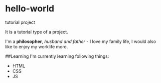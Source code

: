 # hello-world
tutorial project

It is a tutorial type of a project.

I'm a **philosopher**, *husband and father* - I love my family life, I would also like to enjoy my worklife more.

##Learning
I'm currently learning following things:

- HTML
- CSS
- JS
